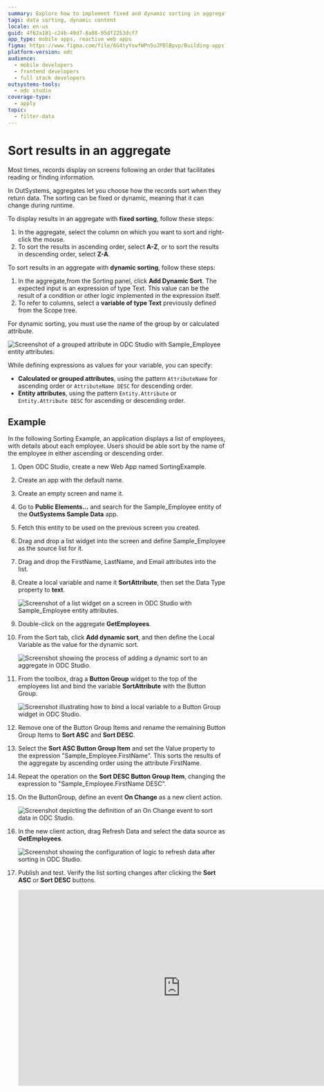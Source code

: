 ```yaml
---
summary: Explore how to implement fixed and dynamic sorting in aggregates using OutSystems Developer Cloud (ODC).
tags: data sorting, dynamic content
locale: en-us
guid: 4f62a181-c24b-49d7-8a88-95df2253dcf7
app_type: mobile apps, reactive web apps
figma: https://www.figma.com/file/6G4tyYswfWPn5uJPDlBpvp/Building-apps?type=design&node-id=3203%3A8731&t=ZwHw8hXeFhwYsO5V-1
platform-version: odc
audience:
  - mobile developers
  - frontend developers
  - full stack developers
outsystems-tools:
  - odc studio
coverage-type:
  - apply
topic:
  - filter-data
---
```


# Sort results in an aggregate

Most times, records display on screens following an order that facilitates reading or finding information.

In OutSystems, aggregates let you choose how the records sort when they return data. The sorting can be fixed or dynamic, meaning that it can change during runtime.

To display results in an aggregate with **fixed sorting**, follow these steps:

1. In the aggregate, select the column on which you want to sort and right-click the mouse.
1. To sort the results in ascending order, select **A-Z**,  or to sort the results in descending order, select **Z-A**.

To sort results in an aggregate with **dynamic sorting**, follow these steps:

1. In the aggregate,from the Sorting panel,  click **Add Dynamic Sort**. The expected input is an expression of type Text. This value can be the result of a condition or other logic implemented in the expression itself.
1. To refer to columns, select a **variable of type Text** previously defined from the Scope tree.

<div class="info" markdown="1">

For dynamic sorting, you must use the name of the group by or calculated attribute.

</div>

![Screenshot of a grouped attribute in ODC Studio with Sample_Employee entity attributes.](images/group-attribute-example-odcs.png "Grouped Attribute Example in ODC Studio")

While defining expressions as values for your variable, you can specify:

* **Calculated or grouped attributes**, using the pattern `AttributeName` for ascending order or `AttributeName DESC` for descending order.
* **Entity attributes**, using the pattern `Entity.Attribute` or `Entity.Attribute DESC` for ascending or descending order.

## Example

In the following Sorting Example, an application displays a list of employees, with details about each employee. Users should be able sort by the name of the employee in either ascending or descending order.

1. Open ODC Studio, create a new Web App named SortingExample.

1. Create an app with the default name.

1. Create an empty screen and name it.

1. Go to **Public Elements...** and search for the Sample_Employee entity of the **OutSystems Sample Data** app.

1. Fetch this entity to be used on the previous screen you created.

1. Drag and drop a list widget into the screen and define Sample_Employee as the source list for it.

1. Drag and drop the FirstName, LastName, and Email attributes into the list.

1. Create a local variable and name it **SortAttribute**, then set the Data Type property to **text**.

    ![Screenshot of a list widget on a screen in ODC Studio with Sample_Employee entity attributes.](images/sort-aggregate-ex-ss.png "List Widget Configuration in ODC Studio")

1. Double-click on the aggregate **GetEmployees**.

1. From the Sort tab, click **Add dynamic sort**, and then define the Local Variable as the value for the dynamic sort.

    ![Screenshot showing the process of adding a dynamic sort to an aggregate in ODC Studio.](images/sort-aggregate-ex1-ss.png "Adding Dynamic Sort in ODC Studio")

1. From the toolbox, drag a **Button Group** widget to the top of the employees list and bind the variable **SortAttribute** with the Button Group.

    ![Screenshot illustrating how to bind a local variable to a Button Group widget in ODC Studio.](images/sort-aggregate-ex2-ss.png "Binding Variable to Button Group in ODC Studio")

1. Remove one of the Button Group Items and rename the remaining Button Group Items to **Sort ASC** and **Sort DESC**.

1. Select the **Sort ASC Button Group Item** and set the Value property to the expression "Sample_Employee.FirstName". This sorts the results of the aggregate by ascending order using the attribute FirstName.

1. Repeat the operation on the **Sort DESC Button Group Item**, changing the expression to "Sample_Employee.FirstName DESC".

1. On the ButtonGroup, define an event **On Change** as a new client action.

    ![Screenshot depicting the definition of an On Change event to sort data in ODC Studio.](images/sort-aggregate-ex3-ss.png "Defining Sort Event in ODC Studio")

1. In the new client action, drag Refresh Data and select the data source as **GetEmployees**.

    ![Screenshot showing the configuration of logic to refresh data after sorting in ODC Studio.](images/sort-aggregate-ex4-ss.png "Setting Up Data Refresh Logic in ODC Studio")

1. Publish and test. Verify the list sorting changes after clicking the **Sort ASC** or **Sort DESC** buttons.  

    <iframe src="https://player.vimeo.com/video/973090257" width="750" height="454" frameborder="0" allow="autoplay; fullscreen" allowfullscreen="">Video demonstrating the sorting functionality.</iframe>
